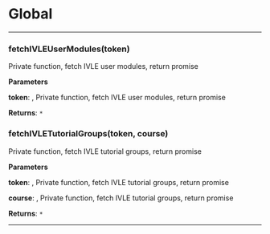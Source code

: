 # Global





* * *

### fetchIVLEUserModules(token) 

Private function, fetch IVLE user modules, return promise

**Parameters**

**token**: , Private function, fetch IVLE user modules, return promise

**Returns**: `*`


### fetchIVLETutorialGroups(token, course) 

Private function, fetch IVLE tutorial groups, return promise

**Parameters**

**token**: , Private function, fetch IVLE tutorial groups, return promise

**course**: , Private function, fetch IVLE tutorial groups, return promise

**Returns**: `*`



* * *










